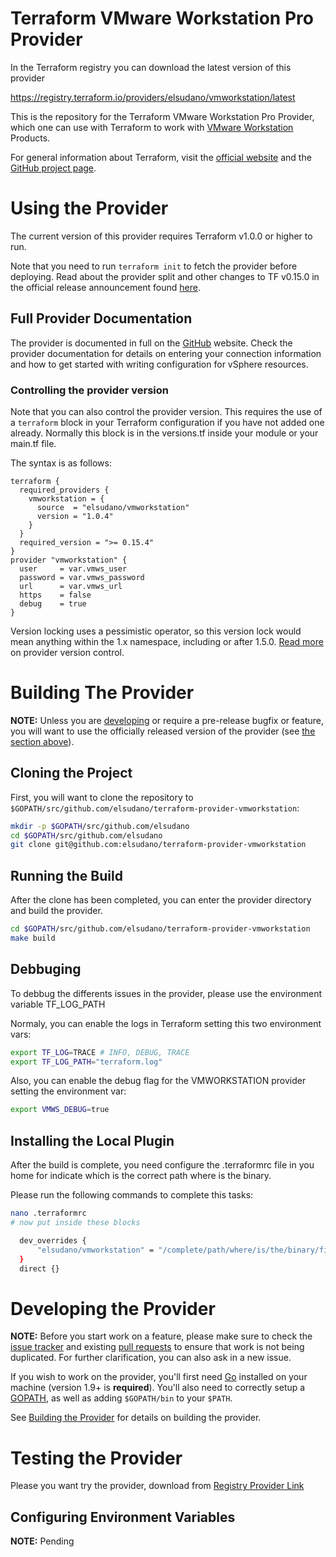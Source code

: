 # Terraform VMware Workstation Pro Provider

In the Terraform registry you can download the latest version of this provider 

https://registry.terraform.io/providers/elsudano/vmworkstation/latest

This is the repository for the Terraform VMware Workstation Pro Provider, which one can use
with Terraform to work with [VMware Workstation][vmware-workstation] Products.

[vmware-workstation]: https://www.vmware.com/products/workstation-pro.html

For general information about Terraform, visit the [official
website][tf-website] and the [GitHub project page][tf-github].

[tf-website]: https://terraform.io/
[tf-github]: https://github.com/hashicorp/terraform

# Using the Provider

The current version of this provider requires Terraform v1.0.0 or higher to
run.

Note that you need to run `terraform init` to fetch the provider before
deploying. Read about the provider split and other changes to TF v0.15.0 in the
official release announcement found [here][tf-0.15-announce].

[tf-0.15-announce]: https://www.hashicorp.com/blog/announcing-hashicorp-terraform-0-15-general-availability

## Full Provider Documentation

The provider is documented in full on the [GitHub][github-docs] website.
Check the provider documentation for details on entering your connection information and
how to get started with writing configuration for vSphere resources.

[github-docs]: https://github.com/elsudano/terraform-provider-vmworkstation

### Controlling the provider version

Note that you can also control the provider version. This requires the use of a
`terraform` block in your Terraform configuration if you have not added one
already. Normally this block is in the versions.tf inside your module or your main.tf file.

The syntax is as follows:

```hcl
terraform {
  required_providers {
    vmworkstation = {
      source  = "elsudano/vmworkstation"
      version = "1.0.4"
    }
  }
  required_version = ">= 0.15.4"
}
provider "vmworkstation" {
  user     = var.vmws_user
  password = var.vmws_password
  url      = var.vmws_url
  https    = false
  debug    = true
}
```

Version locking uses a pessimistic operator, so this version lock would mean
anything within the 1.x namespace, including or after 1.5.0. [Read
more][provider-vc] on provider version control.

[provider-vc]: https://www.terraform.io/docs/configuration/providers.html#provider-versions

# Building The Provider

**NOTE:** Unless you are [developing](#developing-the-provider) or require a
pre-release bugfix or feature, you will want to use the officially released
version of the provider (see [the section above](#using-the-provider)).

## Cloning the Project

First, you will want to clone the repository to
`$GOPATH/src/github.com/elsudano/terraform-provider-vmworkstation`:

```sh
mkdir -p $GOPATH/src/github.com/elsudano
cd $GOPATH/src/github.com/elsudano
git clone git@github.com:elsudano/terraform-provider-vmworkstation
```

## Running the Build

After the clone has been completed, you can enter the provider directory and
build the provider.

```sh
cd $GOPATH/src/github.com/elsudano/terraform-provider-vmworkstation
make build
```
## Debbuging

To debbug the differents issues in the provider, please use the environment variable TF_LOG_PATH

Normaly, you can enable the logs in Terraform setting this two environment vars:

```sh
export TF_LOG=TRACE # INFO, DEBUG, TRACE
export TF_LOG_PATH="terraform.log"
```

Also, you can enable the debug flag for the VMWORKSTATION provider setting the environment var:

```sh
export VMWS_DEBUG=true
```

## Installing the Local Plugin

After the build is complete, you need configure the .terraformrc file in you home for indicate
which is the correct path where is the binary.

Please run the following commands to complete this tasks:

```sh
nano .terraformrc
# now put inside these blocks

  dev_overrides {
      "elsudano/vmworkstation" = "/complete/path/where/is/the/binary/file"
  }
  direct {}
```

# Developing the Provider

**NOTE:** Before you start work on a feature, please make sure to check the
[issue tracker][gh-issues] and existing [pull requests][gh-prs] to ensure that
work is not being duplicated. For further clarification, you can also ask in a
new issue.

[gh-issues]: https://github.com/elsudano/terraform-provider-vmworkstation/issues
[gh-prs]: https://github.com/elsudano/terraform-provider-vmworkstation/pulls

If you wish to work on the provider, you'll first need [Go][go-website]
installed on your machine (version 1.9+ is **required**). You'll also need to
correctly setup a [GOPATH][gopath], as well as adding `$GOPATH/bin` to your
`$PATH`.

[go-website]: https://golang.org/
[gopath]: http://golang.org/doc/code.html#GOPATH

See [Building the Provider](#building-the-provider) for details on building the provider.

# Testing the Provider

Please you want try the provider, download from [Registry Provider Link][latest-version]

[latest-version]: https://registry.terraform.io/providers/elsudano/vmworkstation/latest

## Configuring Environment Variables

**NOTE:** Pending
